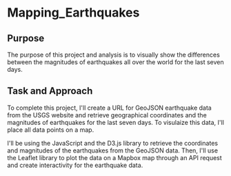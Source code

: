 # Mapping_Earthquakes
## Purpose
The purpose of this project and analysis is to visually show the differences between the magnitudes of earthquakes all over the world for the last seven days.

## Task and Approach
To complete this project, I'll create a URL for GeoJSON earthquake data from the USGS website and retrieve geographical coordinates and the magnitudes of earthquakes for the last seven days. To visulaize this data, I'll place all data points on a map.

I'll be using the JavaScript and the D3.js library to retrieve the coordinates and magnitudes of the earthquakes from the GeoJSON data. Then, I'll use the Leaflet library to plot the data on a Mapbox map through an API request and create interactivity for the earthquake data.